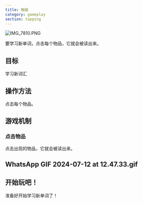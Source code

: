 ```yaml
---
title: 触碰
category: gameplay
section: tapping
---
```

![IMG_7810.PNG](https://help.studycat.com/hc/article_attachments/34782105723161)

要学习新单词，点击每个物品，它就会被读出来。

## 目标

学习新词汇

## 操作方法

点击每个物品。

## 游戏机制

### 点击物品

点击出现的物品，它就会被读出来。

## WhatsApp GIF 2024-07-12 at 12.47.33.gif

## 开始玩吧！

准备好开始学习新单词了！